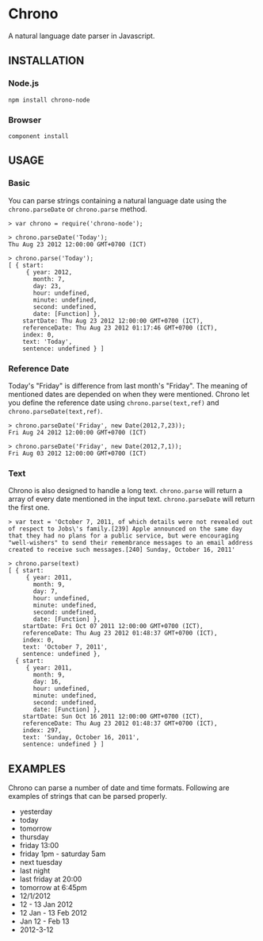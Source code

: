 Chrono
======

A natural language date parser in Javascript.


## INSTALLATION

### Node.js

    npm install chrono-node

### Browser

    component install

## USAGE

### Basic

You can parse strings containing a natural language date using the `chrono.parseDate` or `chrono.parse` method.

    > var chrono = require('chrono-node');
    
    > chrono.parseDate('Today'); 
    Thu Aug 23 2012 12:00:00 GMT+0700 (ICT)
    
    > chrono.parse('Today'); 
    [ { start: 
         { year: 2012,
           month: 7,
           day: 23,
           hour: undefined,
           minute: undefined,
           second: undefined,
           date: [Function] },
        startDate: Thu Aug 23 2012 12:00:00 GMT+0700 (ICT),
        referenceDate: Thu Aug 23 2012 01:17:46 GMT+0700 (ICT),
        index: 0,
        text: 'Today',
        sentence: undefined } ]
        
### Reference Date

Today's "Friday" is difference from last month's "Friday". The meaning of mentioned dates are depended on when they were mentioned. Chrono let you define the reference date using `chrono.parse(text,ref)` and `chrono.parseDate(text,ref)`.    

    > chrono.parseDate('Friday', new Date(2012,7,23)); 
    Fri Aug 24 2012 12:00:00 GMT+0700 (ICT)
    
    > chrono.parseDate('Friday', new Date(2012,7,1)); 
    Fri Aug 03 2012 12:00:00 GMT+0700 (ICT)

### Text
        
Chrono is also designed to handle a long text. `chrono.parse` will return a array of every date mentioned in the input text. `chrono.parseDate` will return the first one.
  
    > var text = 'October 7, 2011, of which details were not revealed out of respect to Jobs\'s family.[239] Apple announced on the same day that they had no plans for a public service, but were encouraging "well-wishers" to send their remembrance messages to an email address created to receive such messages.[240] Sunday, October 16, 2011'
    
    > chrono.parse(text)
    [ { start: 
         { year: 2011,
           month: 9,
           day: 7,
           hour: undefined,
           minute: undefined,
           second: undefined,
           date: [Function] },
        startDate: Fri Oct 07 2011 12:00:00 GMT+0700 (ICT),
        referenceDate: Thu Aug 23 2012 01:48:37 GMT+0700 (ICT),
        index: 0,
        text: 'October 7, 2011',
        sentence: undefined },
      { start: 
         { year: 2011,
           month: 9,
           day: 16,
           hour: undefined,
           minute: undefined,
           second: undefined,
           date: [Function] },
        startDate: Sun Oct 16 2011 12:00:00 GMT+0700 (ICT),
        referenceDate: Thu Aug 23 2012 01:48:37 GMT+0700 (ICT),
        index: 297,
        text: 'Sunday, October 16, 2011',
        sentence: undefined } ]
    


## EXAMPLES

Chrono can parse a number of date and time formats. Following are examples of strings that can be parsed properly.

* yesterday
* today
* tomorrow
* thursday
* friday 13:00 
* friday 1pm - saturday 5am
* next tuesday
* last night
* last friday at 20:00
* tomorrow at 6:45pm
* 12/1/2012
* 12 - 13 Jan 2012
* 12 Jan - 13 Feb 2012
* Jan 12 - Feb 13
* 2012-3-12
